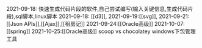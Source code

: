 2021-09-18: 快速生成代码片段的软件,自己尝试编写(输入关键信息,生成代码片段),sql脚本,linux脚本
2021-09-18: [[d3]],
2021-09-19:[[svg]],
2021-09-21:[[Json APIs]],[[Ajax]],[[租房记]]
2021-09-24:[[Oracle高级]]
2021-10-07:[[spring]]
2021-10-25:[[Oracle高级]]
scoop vs chocolatey windows下包管理工具
